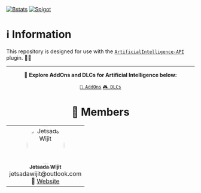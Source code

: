 [![Bstats](https://raw.githubusercontent.com/intergrav/devins-badges/refs/heads/v3/assets/cozy/available/bstats_vector.svg)](https://bstats.org/plugin/bukkit/MCEngineArtificialIntelligence/25556)
[![Spigot](https://raw.githubusercontent.com/intergrav/devins-badges/refs/heads/v3/assets/cozy/available/spigot_vector.svg)](https://www.spigotmc.org/resources/mcengine-artificialintelligence-engine.124931/)

# ℹ️ Information

This repository is designed for use with the [`ArtificialIntelligence-API`](https://github.com/MCEngine/artificialintelligence-api) plugin. 🤖🔌

---

<div align="center">

🎯 **Explore AddOns and DLCs for Artificial Intelligence below:**

[`🧩 AddOns`](https://github.com/topics/mcengine-artificialintelligence-addon)
[`🎮 DLCs`](https://github.com/topics/mcengine-artificialintelligence-dlc)

</div>

<div align="center">

# 👥 Members

<table>
  <tr>
    <td align="center" width="150">
      <a href="https://github.com/JetsadaWijit">
        <img src="https://imgur.com/SyqKl13.png" width="100px" style="border-radius:50%;" alt="Jetsada Wijit"/><br />
        <sub><b>Jetsada Wijit</b></sub>
      </a><br/>jetsadawijit@outlook.com<br/>
      🔗 <a href="https://jetsadawijit.github.io">Website</a>
    </td>
  </tr>
</table>

</div>
